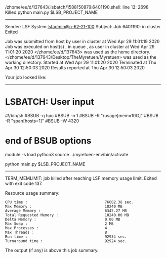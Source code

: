 /zhome/ee/d/137643/.lsbatch/1588150879.6401190.shell: line 12:  2698 Killed                  python main.py $LSB_PROJECT_NAME

------------------------------------------------------------
Sender: LSF System <lsfadmin@n-62-21-100>
Subject: Job 6401190: <NNAgent3NN-Selfplay-20-weighted> in cluster <dcc> Exited

Job <NNAgent3NN-Selfplay-20-weighted> was submitted from host <n-62-27-20> by user <s183905> in cluster <dcc> at Wed Apr 29 11:01:19 2020
Job was executed on host(s) <n-62-21-100>, in queue <hpc>, as user <s183905> in cluster <dcc> at Wed Apr 29 11:01:20 2020
</zhome/ee/d/137643> was used as the home directory.
</zhome/ee/d/137643/Desktop/TheMyretuen/Myretuen> was used as the working directory.
Started at Wed Apr 29 11:01:20 2020
Terminated at Thu Apr 30 12:50:03 2020
Results reported at Thu Apr 30 12:50:03 2020

Your job looked like:

------------------------------------------------------------
# LSBATCH: User input
#!/bin/sh
#BSUB -q hpc
#BSUB -n 1
#BSUB -R "rusage[mem=10G]"
#BSUB -R "span[hosts=1]"
#BSUB -W 4320
# end of BSUB options

module -s load python3
source ../myretuen-env/bin/activate

python main.py $LSB_PROJECT_NAME


------------------------------------------------------------

TERM_MEMLIMIT: job killed after reaching LSF memory usage limit.
Exited with exit code 137.

Resource usage summary:

    CPU time :                                   76602.38 sec.
    Max Memory :                                 10240 MB
    Average Memory :                             6345.27 MB
    Total Requested Memory :                     10240.00 MB
    Delta Memory :                               0.00 MB
    Max Swap :                                   2 MB
    Max Processes :                              4
    Max Threads :                                8
    Run time :                                   92934 sec.
    Turnaround time :                            92924 sec.

The output (if any) is above this job summary.

